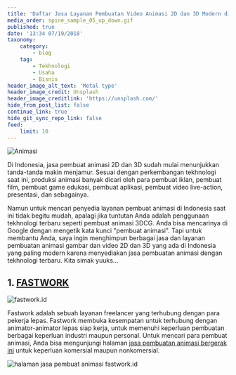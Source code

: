 ```yaml
---
title: 'Daftar Jasa Layanan Pembuatan Video Animasi 2D dan 3D Modern di Indonesia'
media_order: spine_sample_05_up_down.gif
published: true
date: '13:34 07/19/2018'
taxonomy:
    category:
        - blog
    tag:
        - Tekhnologi
        - Usaha
        - Bisnis
header_image_alt_text: 'Metal type'
header_image_credit: Unsplash
header_image_creditlink: 'https://unsplash.com/'
hide_from_post_list: false
continue_link: true
hide_git_sync_repo_link: false
feed:
    limit: 10
---
```


![Animasi](https://media.giphy.com/media/LMF6seZ7EyDEjoNtaP/giphy.gif "Contoh Animasi 3D Produksi Artner-CG")

Di Indonesia, jasa pembuat animasi 2D dan 3D sudah mulai menunjukkan tanda-tanda makin menjamur. Sesuai dengan perkembangan tekhnologi saat ini, produksi animasi banyak dicari oleh para pembuat iklan, pembuat film, pembuat game edukasi, pembuat aplikasi, pembuat video live-action, presentasi, dan sebagainya.

Namun untuk mencari penyedia layanan pembuat animasi di Indonesia saat ini tidak begitu mudah, apalagi jika tuntutan Anda adalah penggunaan tekhnologi terbaru seperti pembuat animasi 3DCG. Anda bisa mencarinya di Google dengan mengetik kata kunci "pembuat animasi". Tapi untuk membantu Anda, saya ingin menghimpun berbagai jasa dan layanan pembuatan animasi gambar dan video 2D dan 3D yang ada di Indonesia yang paling modern karena menyediakan jasa pembuatan animasi dengan tekhnologi terbaru. Kita simak yuuks...

## 1. [FASTWORK](https://fastwork.id/)

![fastwork.id](https://i.imgur.com/zKeQ22E.png)

Fastwork adalah sebuah layanan freelancer yang terhubung dengan para pekerja lepas. Fastwork membuka kesempatan untuk terhubung dengan animator-animator lepas siap kerja, untuk memenuhi keperluan pembuatan berbagai keperluan industri maupun personal. Untuk mencari para pembuat animasi, Anda bisa mengunjungi halaman [jasa pembuatan animasi bergerak ini](https://fastwork.id/3d-animation) untuk keperluan komersial maupun nonkomersial.

![halaman jasa pembuat animasi fastwork.id](https://i.imgur.com/K14daPk.png)
